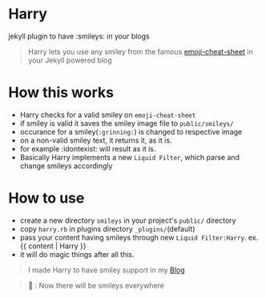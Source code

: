 Harry
=====
jekyll plugin to have :smileys: in your blogs

> Harry lets you use any smiley from the famous [emoji-cheat-sheet](https://emoji-cheat-sheet.com) in your Jekyll powered blog

How this works
==============
* Harry checks for a valid smiley on `emoji-cheat-sheet`
* if smiley is valid it saves the smiley image file to `public/smileys/`
* occurance for a smiley(`:grinning:`) is changed to respective image
* on a non-valid smiley text, it returns it, as it is.
* for example :idontexist: will result as it is.
* Basically Harry implements a new `Liquid Filter`, which parse and change smileys accordingly

How to use
==========
* create a new directory `smileys` in your project's `public/` directory
* copy `harry.rb` in plugins directory `_plugins/`(default)
* pass your content having smileys through new `Liquid Filter:Harry`. ex. {{ content | Harry }}
* it will do magic things after all this.


> I made Harry to have smiley support in my [Blog](https://pravj.github.io)

> :santa: : Now there will be smileys everywhere
